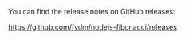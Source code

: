 You can find the release notes on GitHub releases:

https://github.com/fvdm/nodejs-fibonacci/releases
